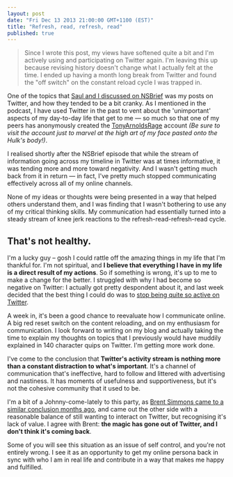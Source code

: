 ```yaml
---
layout: post
date: "Fri Dec 13 2013 21:00:00 GMT+1100 (EST)"
title: "Refresh, read, refresh, read"
published: true
---
```


> Since I wrote this post, my views have softened quite a bit and I'm actively using and participating on Twitter again. I'm leaving this up because revising history doesn't change what I actually felt at the time.
> I ended up having a month long break from Twitter and found the "off switch" on the constant reload cycle I was trapped in.

One of the topics that [Saul and I discussed on NSBrief](http://nsbrief.com/111-tony-arnold/) was my posts on Twitter, and how they tended to be a bit cranky. As I mentioned in the podcast, I have used Twitter in the past to vent about the 'unimportant' aspects of my day-to-day life that get to me — so much so that one of my peers has anonymously created the [TonyArnoldsRage](http://twitter.com/TonyArnoldsRage) account _(Be sure to visit the account just to marvel at the high art of my face pasted onto the Hulk's body!)_.

I realised shortly after the NSBrief episode that while the stream of information going across my timeline in Twitter was at times informative, it was tending more and more toward negativity. And I wasn't getting much back from it in return — in fact, I've pretty much stopped communicating effectively across all of my online channels.

None of my ideas or thoughts were being presented in a way that helped others understand them, and I was finding that I wasn't bothering to use any of my critical thinking skills. My communication had essentially turned into a steady stream of knee jerk reactions to the refresh-read-refresh-read cycle.

## That's not healthy.

I'm a lucky guy – gosh I could rattle off the amazing things in my life that I'm thankful for. I'm not spiritual, and **I believe that everything I have in my life is a direct result of my actions**. So if something is wrong, it's up to me to make a change for the better. I struggled with why I had become so negative on Twitter: I actually got pretty despondent about it, and last week decided that the best thing I could do was to [stop being quite so active on Twitter](https://twitter.com/tonyarnold/status/407798899370254336).

A week in, it's been a good chance to reevaluate how I communicate online. A big red reset switch on the content reloading, and on my enthusiasm for communication. I look forward to writing on my blog and actually taking the time to explain my thoughts on topics that I previously would have muddily explained in 140 character quips on Twitter. I'm getting more work done.

I've come to the conclusion that **Twitter's activity stream is nothing more than a constant distraction to what's important**. It's a channel of communication that's ineffective, hard to follow and littered with advertising and nastiness. It has moments of usefulness and supportiveness, but it's not the cohesive community that it used to be.

I'm a bit of a Johnny-come-lately to this party, as [Brent Simmons came to a similar conclusion months ago](http://inessential.com/2013/12/12/the_stream), and came out the other side with a reasonable balance of still wanting to interact on Twitter, but recognising it's lack of value. I agree with Brent: **the magic has gone out of Twitter, and I don't think it's coming back**.

Some of you will see this situation as an issue of self control, and you're not entirely wrong. I see it as an opportunity to get my online persona back in sync with who I am in real life and contribute in a way that makes me happy and fulfilled.